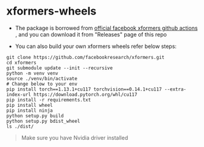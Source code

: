 # xformers-wheels

* The package is borrowed from [official facebook xformers github actions](https://github.com/facebookresearch/xformers/actions/workflows/wheels.yml)  , and you can download it from "Releases" page of this repo  

* You can also build your own xformers wheels refer below steps:  

`git clone https://github.com/facebookresearch/xformers.git`  
`cd xformers`  
`git submodule update --init --recursive`  
`python -m venv venv`  
`source ./venv/bin/activate`  
`# Change below to your env`  
`pip install torch==1.13.1+cu117 torchvision==0.14.1+cu117 --extra-index-url https://download.pytorch.org/whl/cu117`  
`pip install -r requirements.txt`  
`pip install wheel`  
`pip install ninja`  
`python setup.py build`  
`python setup.py bdist_wheel`  
`ls ./dist/`  

> Make sure you have Nvidia driver installed  
